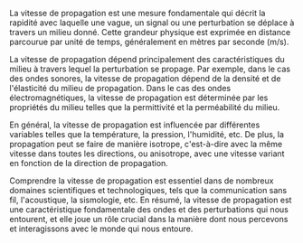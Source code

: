 La vitesse de propagation est une mesure fondamentale qui décrit la rapidité avec laquelle une vague, un signal ou une perturbation se déplace à travers un milieu donné. Cette grandeur physique est exprimée en distance parcourue par unité de temps, généralement en mètres par seconde (m/s). 

La vitesse de propagation dépend principalement des caractéristiques du milieu à travers lequel la perturbation se propage. Par exemple, dans le cas des ondes sonores, la vitesse de propagation dépend de la densité et de l'élasticité du milieu de propagation. Dans le cas des ondes électromagnétiques, la vitesse de propagation est déterminée par les propriétés du milieu telles que la permittivité et la perméabilité du milieu. 

En général, la vitesse de propagation est influencée par différentes variables telles que la température, la pression, l'humidité, etc. De plus, la propagation peut se faire de manière isotrope, c'est-à-dire avec la même vitesse dans toutes les directions, ou anisotrope, avec une vitesse variant en fonction de la direction de propagation. 

Comprendre la vitesse de propagation est essentiel dans de nombreux domaines scientifiques et technologiques, tels que la communication sans fil, l'acoustique, la sismologie, etc. En résumé, la vitesse de propagation est une caractéristique fondamentale des ondes et des perturbations qui nous entourent, et elle joue un rôle crucial dans la manière dont nous percevons et interagissons avec le monde qui nous entoure.